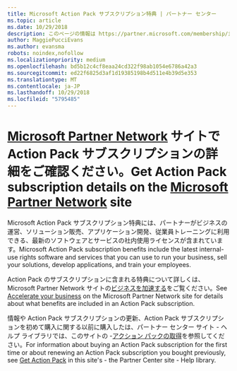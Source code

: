 ```yaml
---
title: Microsoft Action Pack サブスクリプション特典 | パートナー センター
ms.topic: article
ms.date: 10/29/2018
description: このページの情報は https://partner.microsoft.com/membership/internal-use-software に移動されました。
author: MaggiePucciEvans
ms.author: evansma
robots: noindex,nofollow
ms.localizationpriority: medium
ms.openlocfilehash: bd5b12c4cf8eaa24cd322f98ab1054e6786a42a3
ms.sourcegitcommit: ed22f6825d3af1d19385198b4d511e4b39d5e353
ms.translationtype: MT
ms.contentlocale: ja-JP
ms.lasthandoff: 10/29/2018
ms.locfileid: "5795485"
---
```

# <a name="get-action-pack-subscription-details-on-the-microsoft-partner-networkhttpspartnermicrosoftcommembershipinternal-use-software-site"></a><span data-ttu-id="e906f-103">[Microsoft Partner Network](https://partner.microsoft.com/membership/internal-use-software) サイトで Action Pack サブスクリプションの詳細をご確認ください。</span><span class="sxs-lookup"><span data-stu-id="e906f-103">Get Action Pack subscription details on the [Microsoft Partner Network](https://partner.microsoft.com/membership/internal-use-software) site</span></span> 

<span data-ttu-id="e906f-104">Microsoft Action Pack サブスクリプション特典には、パートナーがビジネスの運営、ソリューション販売、アプリケーション開発、従業員トレーニングに利用できる、最新のソフトウェアとサービスの社内使用ライセンスが含まれています。</span><span class="sxs-lookup"><span data-stu-id="e906f-104">Microsoft Action Pack subscription benefits include the latest internal-use rights software and services that you can use to run your business, sell your solutions, develop applications, and train your employees.</span></span>

<span data-ttu-id="e906f-105">Action Pack のサブスクリプションに含まれる特典について詳しくは、Microsoft Partner Network サイトの[ビジネスを加速する](https://partner.microsoft.com/membership/internal-use-software)をご覧ください。</span><span class="sxs-lookup"><span data-stu-id="e906f-105">See [Accelerate your business](https://partner.microsoft.com/membership/internal-use-software) on the Microsoft Partner Network site for details about what benefits are included in an Action Pack subscription.</span></span>   

<span data-ttu-id="e906f-106">情報や Action Pack サブスクリプションの更新、Action Pack サブスクリプションを初めて購入に関する以前に購入したは、パートナー センター サイト - ヘルプ ライブラリでは、このサイトの -[アクション パックの取得](mpn-get-action-pack.md)を参照してください。</span><span class="sxs-lookup"><span data-stu-id="e906f-106">For information about buying an Action Pack subscription for the first time or about renewing an Action Pack subscription you bought previously, see [Get Action Pack](mpn-get-action-pack.md) in this site's - the Partner Center site - Help library.</span></span>


